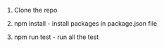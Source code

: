 1. Clone the repo

2. npm install - install packages in package.json file

3. npm run test - run all the test
